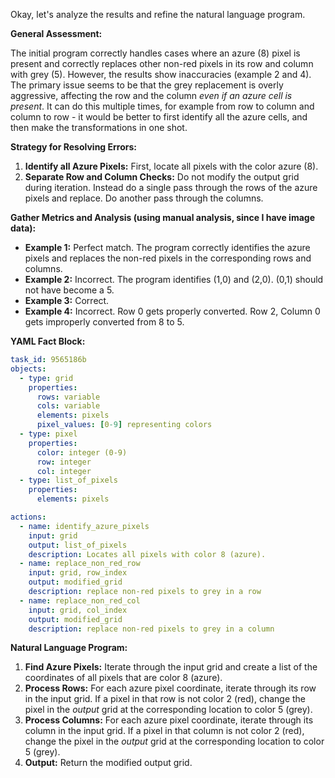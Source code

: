 Okay, let's analyze the results and refine the natural language program.

**General Assessment:**

The initial program correctly handles cases where an azure (8) pixel is present and correctly replaces other non-red pixels in its row and column with grey (5). However, the results show inaccuracies (example 2 and 4). The primary issue seems to be that the grey replacement is overly aggressive, affecting the row and the column *even if an azure cell is present*. It can do this multiple times, for example from row to column and column to row - it would be better to first identify all the azure cells, and then make the transformations in one shot.

**Strategy for Resolving Errors:**

1.  **Identify all Azure Pixels:** First, locate all pixels with the color azure (8).
2.  **Separate Row and Column Checks:** Do not modify the output grid during iteration. Instead do a single pass through the rows of the azure pixels and replace. Do another pass through the columns.

**Gather Metrics and Analysis (using manual analysis, since I have image data):**

*   **Example 1:** Perfect match. The program correctly identifies the azure pixels and replaces the non-red pixels in the corresponding rows and columns.
*   **Example 2:** Incorrect. The program identifies (1,0) and (2,0). (0,1) should not have become a 5.
*   **Example 3:** Correct.
*   **Example 4:** Incorrect. Row 0 gets properly converted. Row 2, Column 0 gets improperly converted from 8 to 5.

**YAML Fact Block:**


```yaml
task_id: 9565186b
objects:
  - type: grid
    properties:
      rows: variable
      cols: variable
      elements: pixels
      pixel_values: [0-9] representing colors
  - type: pixel
    properties:
      color: integer (0-9)
      row: integer
      col: integer
  - type: list_of_pixels
    properties:
      elements: pixels

actions:
  - name: identify_azure_pixels
    input: grid
    output: list_of_pixels
    description: Locates all pixels with color 8 (azure).
  - name: replace_non_red_row
    input: grid, row_index
    output: modified_grid
    description: replace non-red pixels to grey in a row
  - name: replace_non_red_col
    input: grid, col_index
    output: modified_grid
    description: replace non-red pixels to grey in a column
```


**Natural Language Program:**

1.  **Find Azure Pixels:** Iterate through the input grid and create a list of the coordinates of all pixels that are color 8 (azure).
2.  **Process Rows:** For each azure pixel coordinate, iterate through its row in the input grid. If a pixel in that row is not color 2 (red), change the pixel in the *output* grid at the corresponding location to color 5 (grey).
3.  **Process Columns:** For each azure pixel coordinate, iterate through its column in the input grid. If a pixel in that column is not color 2 (red), change the pixel in the *output* grid at the corresponding location to color 5 (grey).
4. **Output:** Return the modified output grid.

